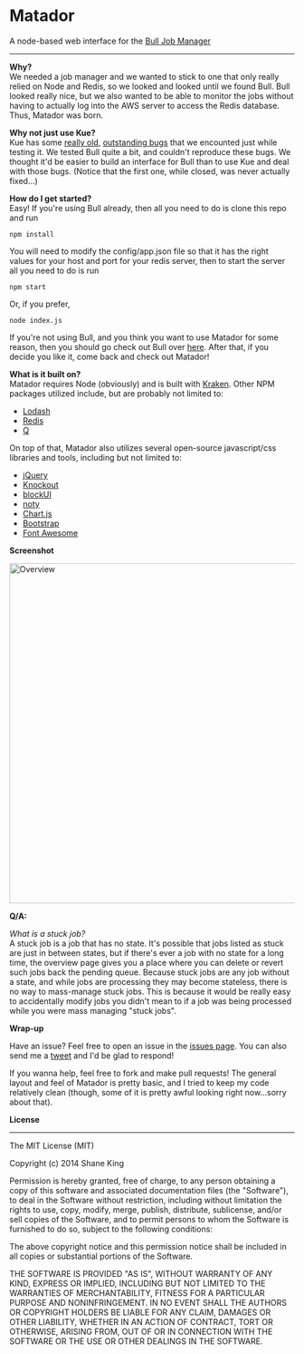 # Matador

A node-based web interface for the <a href="https://github.com/OptimalBits/bull">Bull Job Manager</a>
***

**Why?**  
We needed a job manager and we wanted to stick to one that only really relied on Node and Redis, so we looked and looked until we found Bull. Bull looked really nice, but we also wanted to be able to monitor the jobs without having to actually log into the AWS server to access the Redis database. Thus, Matador was born.

**Why not just use Kue?**  
Kue has some <a href="https://github.com/LearnBoost/kue/issues/53">really old</a>, <a href="https://github.com/LearnBoost/kue/issues/130">outstanding bugs</a> that we encounted just while testing it. We tested Bull quite a bit, and couldn't reproduce these bugs. We thought it'd be easier to build an interface for Bull than to use Kue and deal with those bugs. (Notice that the first one, while closed, was never actually fixed...)

**How do I get started?**  
Easy! If you're using Bull already, then all you need to do is clone this repo and run

`npm install`

You will need to modify the config/app.json file so that it has the right values for your host and port for your redis server, then to start the server all you need to do is run

`npm start`

Or, if you prefer,

`node index.js`

If you're not using Bull, and you think you want to use Matador for some reason, then you should go check out Bull over <a href="https://github.com/OptimalBits/bull">here</a>. After that, if you decide you like it, come back and check out Matador!


**What is it built on?**  
Matador requires Node (obviously) and is built with <a href="http://krakenjs.com/">Kraken</a>. Other NPM packages utilized include, but are probably not limited to:

* <a href="http://lodash.com/">Lodash</a>
* <a href="https://github.com/mranney/node_redis">Redis</a>
* <a href="https://github.com/kriskowal/q">Q</a>

On top of that, Matador also utilizes several open-source javascript/css libraries and tools, including but not limited to:

* <a href="http://jquery.com/">jQuery</a>
* <a href="http://knockoutjs.com/">Knockout</a>
* <a href="http://malsup.com/jquery/block/">blockUI</a>
* <a href="http://ned.im/noty/">noty</a>
* <a href="http://www.chartjs.org/">Chart.js</a>
* <a href="http://getbootstrap.com/">Bootstrap</a>
* <a href="http://fortawesome.github.io/Font-Awesome/">Font Awesome</a>


**Screenshot**


<img src="http://i.imgur.com/x1VVbcX.png" width="600" alt="Overview" />

**Q/A:**


*What is a stuck job?*  
A stuck job is a job that has no state. It's possible that jobs listed as stuck are just in between states, but if there's ever a job with no state for a long time, the overview page gives you a place where you can delete or revert such jobs back the pending queue. Because stuck jobs are any job without a state, and while jobs are processing they may become stateless, there is no way to mass-manage stuck jobs. This is because it would be really easy to accidentally modify jobs you didn't mean to if a job was being processed while you were mass managing "stuck jobs".


**Wrap-up**


Have an issue? Feel free to open an issue in the <a href="https://github.com/ShaneK/Matador/issues">issues page</a>. You can also send me a <a href="https://twitter.com/ShaneTheKing">tweet</a> and I'd be glad to respond!

If you wanna help, feel free to fork and make pull requests! The general layout and feel of Matador is pretty basic, and I tried to keep my code relatively clean (though, some of it is pretty awful looking right now...sorry about that).

**License**
***

The MIT License (MIT)

Copyright (c) 2014 Shane King

Permission is hereby granted, free of charge, to any person obtaining a copy
of this software and associated documentation files (the "Software"), to deal
in the Software without restriction, including without limitation the rights
to use, copy, modify, merge, publish, distribute, sublicense, and/or sell
copies of the Software, and to permit persons to whom the Software is
furnished to do so, subject to the following conditions:

The above copyright notice and this permission notice shall be included in
all copies or substantial portions of the Software.

THE SOFTWARE IS PROVIDED "AS IS", WITHOUT WARRANTY OF ANY KIND, EXPRESS OR
IMPLIED, INCLUDING BUT NOT LIMITED TO THE WARRANTIES OF MERCHANTABILITY,
FITNESS FOR A PARTICULAR PURPOSE AND NONINFRINGEMENT. IN NO EVENT SHALL THE
AUTHORS OR COPYRIGHT HOLDERS BE LIABLE FOR ANY CLAIM, DAMAGES OR OTHER
LIABILITY, WHETHER IN AN ACTION OF CONTRACT, TORT OR OTHERWISE, ARISING FROM,
OUT OF OR IN CONNECTION WITH THE SOFTWARE OR THE USE OR OTHER DEALINGS IN
THE SOFTWARE.
